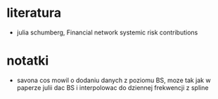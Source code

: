 # literatura

- julia schumberg, Financial network systemic risk contributions


# notatki

- savona cos mowil o dodaniu danych z poziomu BS, moze tak jak w paperze julii dac BS i interpolowac do dziennej frekwencji z spline